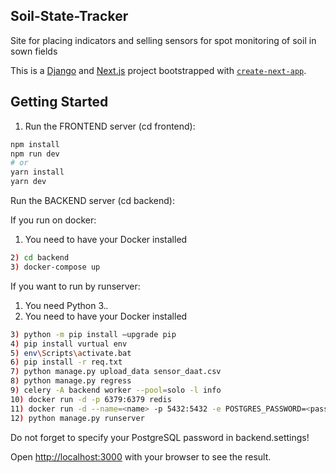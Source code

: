 ## Soil-State-Tracker

Site for placing indicators and selling sensors for spot monitoring of soil in sown fields

This is a [Django](https://www.djangoproject.com/) and [Next.js](https://nextjs.org/) project bootstrapped with [`create-next-app`](https://github.com/vercel/next.js/tree/canary/packages/create-next-app).


## Getting Started

1) Run the FRONTEND server (cd frontend): 

```bash
npm install
npm run dev
# or
yarn install
yarn dev
```

Run the BACKEND server (cd backend): 


If you run on docker:
1) You need to have your Docker installed
```bash
2) cd backend
3) docker-compose up
```

If you want to run by runserver:
1) You need Python 3.*.*
2) You need to have your Docker installed
```bash
3) python -m pip install –upgrade pip
4) pip install vurtual env
5) env\Scripts\activate.bat
6) pip install -r req.txt
7) python manage.py upload_data sensor_daat.csv
8) python manage.py regress
9) celery -A backend worker --pool=solo -l info
10) docker run -d -p 6379:6379 redis
11) docker run -d --name=<name> -p 5432:5432 -e POSTGRES_PASSWORD=<password> -e PGDATA=/pgdata -v /pgdata:/pgdata postgres
12) python manage.py runserver
```
Do not forget to specify your PostgreSQL password in backend.settings!


Open [http://localhost:3000](http://localhost:3000) with your browser to see the result.